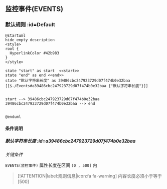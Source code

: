 ## 监控事件(EVENTS) <!-- {docsify-ignore-all} -->

   

### 默认规则 :id=Default

```plantuml
@startuml
hide empty description
<style>
root {
  HyperlinkColor #42b983
}
</style>

state "start" as start  <<start>>
state "end" as end <<end>>
state "默认字符串长度" as 39486cbc247923729d07f474b0e32baa [[$./Events#a39486cbc247923729d07f474b0e32baa {"默认字符串长度"}]]


start --> 39486cbc247923729d07f474b0e32baa 
39486cbc247923729d07f474b0e32baa --> end 


@enduml
```

#### 条件说明

##### 默认字符串长度 :id=a39486cbc247923729d07f474b0e32baa


*关键条件*


`EVENTS(监控事件)` 属性长度在区间 `(0 , 500]` 内

> [!ATTENTION|label:规则信息|icon:fa fa-warning]
> 内容长度必须小于等于[500]







